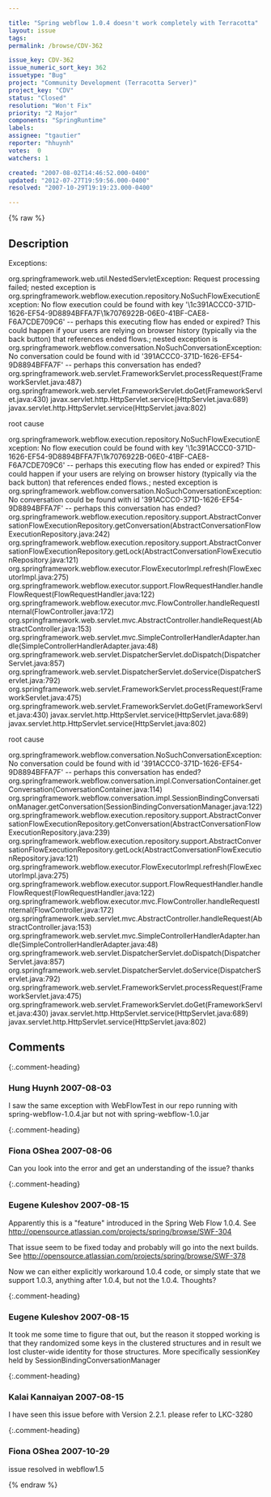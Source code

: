 ```yaml
---

title: "Spring webflow 1.0.4 doesn't work completely with Terracotta"
layout: issue
tags: 
permalink: /browse/CDV-362

issue_key: CDV-362
issue_numeric_sort_key: 362
issuetype: "Bug"
project: "Community Development (Terracotta Server)"
project_key: "CDV"
status: "Closed"
resolution: "Won't Fix"
priority: "2 Major"
components: "SpringRuntime"
labels: 
assignee: "tgautier"
reporter: "hhuynh"
votes:  0
watchers: 1

created: "2007-08-02T14:46:52.000-0400"
updated: "2012-07-27T19:59:56.000-0400"
resolved: "2007-10-29T19:19:23.000-0400"

---
```




{% raw %}



## Description

<div markdown="1" class="description">

Exceptions:

org.springframework.web.util.NestedServletException: Request processing failed; nested exception is org.springframework.webflow.execution.repository.NoSuchFlowExecutionException: No flow execution could be found with key '\1c391ACCC0-371D-1626-EF54-9D8894BFFA7F\1k7076922B-06E0-41BF-CAE8-F6A7CDE709C6' -- perhaps this executing flow has ended or expired? This could happen if your users are relying on browser history (typically via the back button) that references ended flows.; nested exception is org.springframework.webflow.conversation.NoSuchConversationException: No conversation could be found with id '391ACCC0-371D-1626-EF54-9D8894BFFA7F' -- perhaps this conversation has ended? 
	org.springframework.web.servlet.FrameworkServlet.processRequest(FrameworkServlet.java:487)
	org.springframework.web.servlet.FrameworkServlet.doGet(FrameworkServlet.java:430)
	javax.servlet.http.HttpServlet.service(HttpServlet.java:689)
	javax.servlet.http.HttpServlet.service(HttpServlet.java:802)
  
      
            
                
                    


root cause

org.springframework.webflow.execution.repository.NoSuchFlowExecutionException: No flow execution could be found with key '\1c391ACCC0-371D-1626-EF54-9D8894BFFA7F\1k7076922B-06E0-41BF-CAE8-F6A7CDE709C6' -- perhaps this executing flow has ended or expired? This could happen if your users are relying on browser history (typically via the back button) that references ended flows.; nested exception is org.springframework.webflow.conversation.NoSuchConversationException: No conversation could be found with id '391ACCC0-371D-1626-EF54-9D8894BFFA7F' -- perhaps this conversation has ended? 
	org.springframework.webflow.execution.repository.support.AbstractConversationFlowExecutionRepository.getConversation(AbstractConversationFlowExecutionRepository.java:242)
	org.springframework.webflow.execution.repository.support.AbstractConversationFlowExecutionRepository.getLock(AbstractConversationFlowExecutionRepository.java:121)
	org.springframework.webflow.executor.FlowExecutorImpl.refresh(FlowExecutorImpl.java:275)
	org.springframework.webflow.executor.support.FlowRequestHandler.handleFlowRequest(FlowRequestHandler.java:122)
	org.springframework.webflow.executor.mvc.FlowController.handleRequestInternal(FlowController.java:172)
	org.springframework.web.servlet.mvc.AbstractController.handleRequest(AbstractController.java:153)
	org.springframework.web.servlet.mvc.SimpleControllerHandlerAdapter.handle(SimpleControllerHandlerAdapter.java:48)
	org.springframework.web.servlet.DispatcherServlet.doDispatch(DispatcherServlet.java:857)
	org.springframework.web.servlet.DispatcherServlet.doService(DispatcherServlet.java:792)
	org.springframework.web.servlet.FrameworkServlet.processRequest(FrameworkServlet.java:475)
	org.springframework.web.servlet.FrameworkServlet.doGet(FrameworkServlet.java:430)
	javax.servlet.http.HttpServlet.service(HttpServlet.java:689)
	javax.servlet.http.HttpServlet.service(HttpServlet.java:802)
  
      
            
                
                    


root cause

org.springframework.webflow.conversation.NoSuchConversationException: No conversation could be found with id '391ACCC0-371D-1626-EF54-9D8894BFFA7F' -- perhaps this conversation has ended? 
	org.springframework.webflow.conversation.impl.ConversationContainer.getConversation(ConversationContainer.java:114)
	org.springframework.webflow.conversation.impl.SessionBindingConversationManager.getConversation(SessionBindingConversationManager.java:122)
	org.springframework.webflow.execution.repository.support.AbstractConversationFlowExecutionRepository.getConversation(AbstractConversationFlowExecutionRepository.java:239)
	org.springframework.webflow.execution.repository.support.AbstractConversationFlowExecutionRepository.getLock(AbstractConversationFlowExecutionRepository.java:121)
	org.springframework.webflow.executor.FlowExecutorImpl.refresh(FlowExecutorImpl.java:275)
	org.springframework.webflow.executor.support.FlowRequestHandler.handleFlowRequest(FlowRequestHandler.java:122)
	org.springframework.webflow.executor.mvc.FlowController.handleRequestInternal(FlowController.java:172)
	org.springframework.web.servlet.mvc.AbstractController.handleRequest(AbstractController.java:153)
	org.springframework.web.servlet.mvc.SimpleControllerHandlerAdapter.handle(SimpleControllerHandlerAdapter.java:48)
	org.springframework.web.servlet.DispatcherServlet.doDispatch(DispatcherServlet.java:857)
	org.springframework.web.servlet.DispatcherServlet.doService(DispatcherServlet.java:792)
	org.springframework.web.servlet.FrameworkServlet.processRequest(FrameworkServlet.java:475)
	org.springframework.web.servlet.FrameworkServlet.doGet(FrameworkServlet.java:430)
	javax.servlet.http.HttpServlet.service(HttpServlet.java:689)
	javax.servlet.http.HttpServlet.service(HttpServlet.java:802)
  
      
            
                
                    


</div>

## Comments


{:.comment-heading}
### **Hung Huynh** <span class="date">2007-08-03</span>

<div markdown="1" class="comment">

I saw the same exception with WebFlowTest in our repo running with spring-webflow-1.0.4.jar but not with spring-webflow-1.0.jar

</div>


{:.comment-heading}
### **Fiona OShea** <span class="date">2007-08-06</span>

<div markdown="1" class="comment">

Can you look into the error and get an understanding of the issue? thanks

</div>


{:.comment-heading}
### **Eugene Kuleshov** <span class="date">2007-08-15</span>

<div markdown="1" class="comment">

Apparently this is a "feature" introduced in the Spring Web Flow 1.0.4. See http://opensource.atlassian.com/projects/spring/browse/SWF-304

That issue seem to be fixed today and probably will go into the next builds. See http://opensource.atlassian.com/projects/spring/browse/SWF-378

Now we can either explicitly workaround 1.0.4 code, or simply state that we support 1.0.3, anything after 1.0.4, but not the 1.0.4. Thoughts?

</div>


{:.comment-heading}
### **Eugene Kuleshov** <span class="date">2007-08-15</span>

<div markdown="1" class="comment">

It took me some time to figure that out, but the reason it stopped working is that they randomized some keys in the clustered structures and in result we lost cluster-wide identity for those structures. More specifically sessionKey held by SessionBindingConversationManager

</div>


{:.comment-heading}
### **Kalai Kannaiyan** <span class="date">2007-08-15</span>

<div markdown="1" class="comment">

 I have seen this issue before with Version 2.2.1. please refer to LKC-3280

</div>


{:.comment-heading}
### **Fiona OShea** <span class="date">2007-10-29</span>

<div markdown="1" class="comment">

issue resolved in webflow1.5

</div>



{% endraw %}

